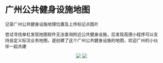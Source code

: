 # 广州公共健身设施地图
记录广州公共健身设施地理位置及上传标记点图片

尝试寻找单杠发现地图软件无法查询附近公共健身设施，后发现高德小程序可以支持自定义标注业务地图，遂创建了这个广州公共健身设施的地图，欢迎广州的小伙伴一起共建

<center class="half">
<img src="https://github.com/user-attachments/assets/ebaa587e-4ecf-4287-b722-e72fc70ba6d4"/>
<img src="https://github.com/user-attachments/assets/3dfe3440-608b-46a3-83e4-d9620f3fc50e"/>
</center>
